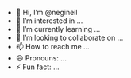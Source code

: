 - 👋 Hi, I’m @negineil
- 👀 I’m interested in ...
- 🌱 I’m currently learning ...
- 💞️ I’m looking to collaborate on ...
- 📫 How to reach me ...
- 😄 Pronouns: ...
- ⚡ Fun fact: ...

<!---
negineil/negineil is a ✨ special ✨ repository because its `README.md` (this file) appears on your GitHub profile.
You can click the Preview link to take a look at your changes.
--->
